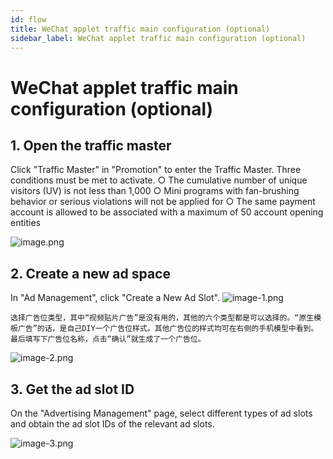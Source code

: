 ```yaml
---
id: flow
title: WeChat applet traffic main configuration (optional)
sidebar_label: WeChat applet traffic main configuration (optional)
---
```


# WeChat applet traffic main configuration (optional)

## 1. Open the traffic master

Click "Traffic Master" in "Promotion" to enter the Traffic Master. Three conditions must be met to activate. ○ The cumulative number of unique visitors (UV) is not less than 1,000 ○ Mini programs with fan-brushing behavior or serious violations will not be applied for ○ The same payment account is allowed to be associated with a maximum of 50 account opening entities

![image.png](/img/icecms/202301/1736bd9ac2088ac1.png "image.png")

## 2. Create a new ad space

In "Ad Management", click "Create a New Ad Slot". ![image-1.png](/img/icecms/202301/1736bd9c2adcd866.png "image-1.png")

```
选择广告位类型，其中“视频贴片广告”是没有用的，其他的六个类型都是可以选择的。“原生模板广告”的话，是自己DIY一个广告位样式。其他广告位的样式均可在右侧的手机模型中看到。
最后填写下广告位名称，点击“确认”就生成了一个广告位。
```

![image-2.png](/img/icecms/202301/1736bd9d90360bb7.png "image-2.png")

## 3. Get the ad slot ID

On the "Advertising Management" page, select different types of ad slots and obtain the ad slot IDs of the relevant ad slots.

![image-3.png](/img/icecms/202301/1736bd9f33dc3ea1.png "image-3.png")
